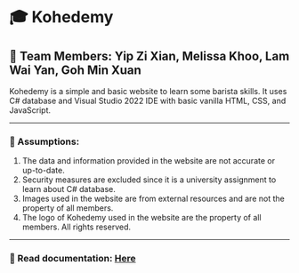 # 🎓 Kohedemy
## 🤝 Team Members: Yip Zi Xian, Melissa Khoo, Lam Wai Yan, Goh Min Xuan

Kohedemy is a simple and basic website to learn some barista skills. It uses C# database and Visual Studio 2022 IDE with basic vanilla HTML, CSS, and JavaScript.

<hr/>

### 📌 Assumptions:
1. The data and information provided in the website are not accurate or up-to-date.
2. Security measures are excluded since it is a university assignment to learn about C# database.
3. Images used in the website are from external resources and are not the property of all members.
4. The logo of Kohedemy used in the website are the property of all members. All rights reserved.

<hr />

### 📂 Read documentation: [Here](https://github.com/NightfuryEquinn/Kohedemy/blob/main/WAPP%20Report%20Group%201.pdf)
